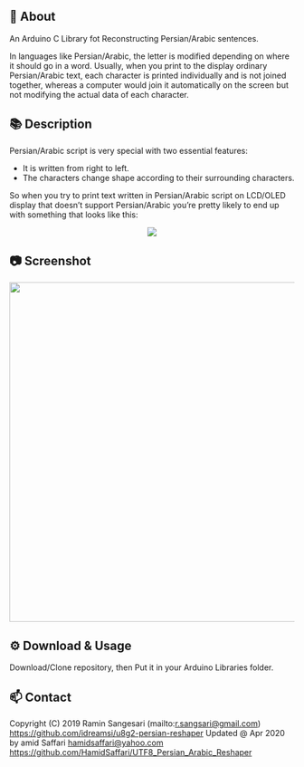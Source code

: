 ## 📖 About
An Arduino C Library fot Reconstructing Persian/Arabic sentences.

In languages like Persian/Arabic, the letter is modified depending on where it should go in a word. Usually, when you print to the display ordinary Persian/Arabic text, each character is printed individually and is not joined together, whereas a computer would join it automatically on the screen but not modifying the actual data of each character.

## 📚 Description
Persian/Arabic script is very special with two essential features:
- It is written from right to left.
- The characters change shape according to their surrounding characters.

So when you try to print text written in Persian/Arabic script on LCD/OLED display that doesn’t support Persian/Arabic you’re pretty likely to end up with something that looks like this:

<p align="center">
  <img src="http://mpcabd.xyz/wp-content/uploads/2012/05/arabic-1.png">
</p>

## 📷 Screenshot
<p align="center">
  <img width="516" height="600" src="https://github.com/idreamsi/u8g2-persian-reshaper/blob/master/screenshot.jpg?raw=true">
</p>

## ⚙️ Download & Usage
Download/Clone repository, then Put it in your Arduino Libraries folder.

## 📫 Contact
  Copyright (C) 2019 Ramin Sangesari (mailto:r.sangsari@gmail.com)
  https://github.com/idreamsi/u8g2-persian-reshaper
  Updated @ Apr 2020 by amid Saffari hamidsaffari@yahoo.com
  https://github.com/HamidSaffari/UTF8_Persian_Arabic_Reshaper
